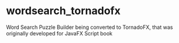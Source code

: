 # wordsearch_tornadofx
Word Search Puzzle Builder being converted to TornadoFX, that was originally developed for JavaFX Script book
